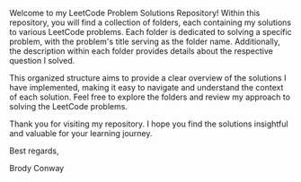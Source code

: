 Welcome to my LeetCode Problem Solutions Repository! Within this repository, you will find a collection of folders, each containing my solutions to various LeetCode problems. Each folder is dedicated to solving a specific problem, with the problem's title serving as the folder name. Additionally, the description within each folder provides details about the respective question I solved.

This organized structure aims to provide a clear overview of the solutions I have implemented, making it easy to navigate and understand the context of each solution. Feel free to explore the folders and review my approach to solving the LeetCode problems.

Thank you for visiting my repository. I hope you find the solutions insightful and valuable for your learning journey.

Best regards,

Brody Conway
